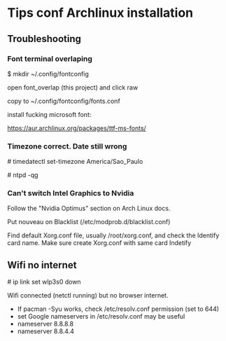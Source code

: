 # Tips conf Archlinux installation


## Troubleshooting

### Font terminal overlaping
$ mkdir ~/.config/fontconfig

open font_overlap (this project) and click raw

copy to ~/.config/fontconfig/fonts.conf

install fucking microsoft font:

https://aur.archlinux.org/packages/ttf-ms-fonts/

### Timezone correct. Date still wrong

\# timedatectl set-timezone America/Sao_Paulo

\#  ntpd -qg


### Can't switch Intel Graphics to Nvidia

Follow the "Nvidia Optimus" section on Arch Linux docs.

Put nouveau on Blacklist (/etc/modprob.d/blacklist.conf)

Find default Xorg.conf file, usually /root/xorg.conf, and check the Identify card name.
Make sure create Xorg.conf with same card Indetify

## Wifi no internet

\# ip link set wlp3s0 down

Wifi connected (netctl running) but no browser internet.

- If pacman -Syu works, check /etc/resolv.conf permission (set to 644)
- set Google nameservers in /etc/resolv.conf may be useful
- nameserver 8.8.8.8
- nameserver 8.8.4.4
